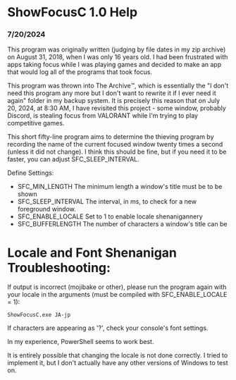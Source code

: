 # ShowFocusC 1.0 Help
### 7/20/2024

This program was originally written (judging by file dates in my zip archive) 
on August 31, 2018, when I was only 16 years old. I had been frustrated
with apps taking focus while I was playing games and decided to make an app
that would log all of the programs that took focus.

This program was thrown into The Archive™️, which is essentially the "I don't need 
this program any more but I don't want to rewrite it if I ever need it again"
folder in my backup system. It is precisely this reason that on July 20, 2024,
at 8:30 AM, I have revisited this project - some window, probably Discord, is 
stealing focus from VALORANT while I'm trying to play competitive games.

This short fifty-line program aims to determine the thieving program by recording
the name of the current focused window twenty times a second (unless it did not 
change). I think this should be fine, but if you need it to be faster, you can
adjust SFC_SLEEP_INTERVAL.

Define Settings:
- SFC_MIN_LENGTH      The minimum length a window's title must be to be shown
- SFC_SLEEP_INTERVAL  The interval, in ms, to check for a new foreground window.
- SFC_ENABLE_LOCALE   Set to 1 to enable locale shenanigannery
- SFC_BUFFERLENGTH    The number of characters a window's title can be

# Locale and Font Shenanigan Troubleshooting:

If output is incorrect (mojibake or other), please run the program again with 
your locale in the arguments (must be compiled with SFC_ENABLE_LOCALE = 1):

`ShowFocusC.exe JA-jp`

If characters are appearing as '?', check your console's font settings.

In my experience, PowerShell seems to work best.

It is entirely possible that changing the locale is not done correctly. I tried
to implement it, but I don't actually have any other versions of Windows to 
test on.
